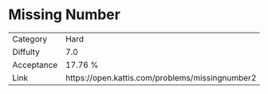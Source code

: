 # Missing Number

<table>
    <tr>
        <td>Category</td>
        <td>Hard</td>
    </tr>
    <tr>
        <td>Diffulty</td>
        <td>7.0</td>
    </tr>
    <tr>
        <td>Acceptance</td>
        <td>17.76 %</td>
    </tr>
    <tr>
        <td>Link</td>
        <td>https://open.kattis.com/problems/missingnumber2</td>
    </tr>
</table>